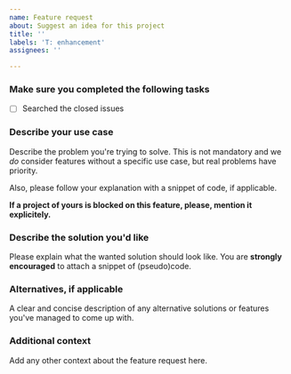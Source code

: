 ```yaml
---
name: Feature request
about: Suggest an idea for this project
title: ''
labels: 'T: enhancement'
assignees: ''

---
```


### Make sure you completed the following tasks

- [ ] Searched the closed issues

### Describe your use case

Describe the problem you're trying to solve. This is not mandatory and we *do* consider features without a specific use case, but real problems have priority.

Also, please follow your explanation with a snippet of code, if applicable.

**If a project of yours is blocked on this feature, please, mention it explicitely.**

### Describe the solution you'd like

Please explain what the wanted solution should look like. You are **strongly encouraged** to attach a snippet of (pseudo)code.

### Alternatives, if applicable

A clear and concise description of any alternative solutions or features you've managed to come up with.

### Additional context

Add any other context about the feature request here.
